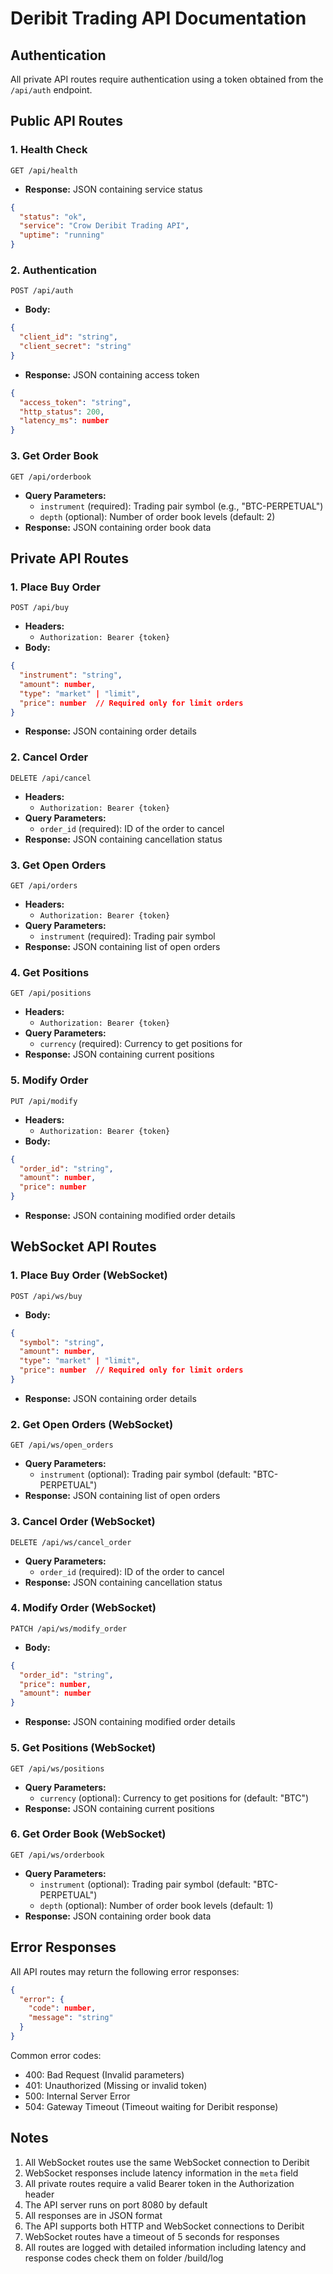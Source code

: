 # Deribit Trading API Documentation

## Authentication
All private API routes require authentication using a token obtained from the `/api/auth` endpoint.

## Public API Routes

### 1. Health Check
```http
GET /api/health
```
- **Response:** JSON containing service status
```json
{
  "status": "ok",
  "service": "Crow Deribit Trading API",
  "uptime": "running"
}
```

### 2. Authentication
```http
POST /api/auth
```
- **Body:**
```json
{
  "client_id": "string",
  "client_secret": "string"
}
```
- **Response:** JSON containing access token
```json
{
  "access_token": "string",
  "http_status": 200,
  "latency_ms": number
}
```

### 3. Get Order Book
```http
GET /api/orderbook
```
- **Query Parameters:**
  - `instrument` (required): Trading pair symbol (e.g., "BTC-PERPETUAL")
  - `depth` (optional): Number of order book levels (default: 2)
- **Response:** JSON containing order book data

## Private API Routes

### 1. Place Buy Order
```http
POST /api/buy
```
- **Headers:**
  - `Authorization: Bearer {token}`
- **Body:**
```json
{
  "instrument": "string",
  "amount": number,
  "type": "market" | "limit",
  "price": number  // Required only for limit orders
}
```
- **Response:** JSON containing order details

### 2. Cancel Order
```http
DELETE /api/cancel
```
- **Headers:**
  - `Authorization: Bearer {token}`
- **Query Parameters:**
  - `order_id` (required): ID of the order to cancel
- **Response:** JSON containing cancellation status

### 3. Get Open Orders
```http
GET /api/orders
```
- **Headers:**
  - `Authorization: Bearer {token}`
- **Query Parameters:**
  - `instrument` (required): Trading pair symbol
- **Response:** JSON containing list of open orders

### 4. Get Positions
```http
GET /api/positions
```
- **Headers:**
  - `Authorization: Bearer {token}`
- **Query Parameters:**
  - `currency` (required): Currency to get positions for
- **Response:** JSON containing current positions

### 5. Modify Order
```http
PUT /api/modify
```
- **Headers:**
  - `Authorization: Bearer {token}`
- **Body:**
```json
{
  "order_id": "string",
  "amount": number,
  "price": number
}
```
- **Response:** JSON containing modified order details

## WebSocket API Routes

### 1. Place Buy Order (WebSocket)
```http
POST /api/ws/buy
```
- **Body:**
```json
{
  "symbol": "string",
  "amount": number,
  "type": "market" | "limit",
  "price": number  // Required only for limit orders
}
```
- **Response:** JSON containing order details

### 2. Get Open Orders (WebSocket)
```http
GET /api/ws/open_orders
```
- **Query Parameters:**
  - `instrument` (optional): Trading pair symbol (default: "BTC-PERPETUAL")
- **Response:** JSON containing list of open orders

### 3. Cancel Order (WebSocket)
```http
DELETE /api/ws/cancel_order
```
- **Query Parameters:**
  - `order_id` (required): ID of the order to cancel
- **Response:** JSON containing cancellation status

### 4. Modify Order (WebSocket)
```http
PATCH /api/ws/modify_order
```
- **Body:**
```json
{
  "order_id": "string",
  "price": number,
  "amount": number
}
```
- **Response:** JSON containing modified order details

### 5. Get Positions (WebSocket)
```http
GET /api/ws/positions
```
- **Query Parameters:**
  - `currency` (optional): Currency to get positions for (default: "BTC")
- **Response:** JSON containing current positions

### 6. Get Order Book (WebSocket)
```http
GET /api/ws/orderbook
```
- **Query Parameters:**
  - `instrument` (optional): Trading pair symbol (default: "BTC-PERPETUAL")
  - `depth` (optional): Number of order book levels (default: 1)
- **Response:** JSON containing order book data

## Error Responses
All API routes may return the following error responses:

```json
{
  "error": {
    "code": number,
    "message": "string"
  }
}
```

Common error codes:
- 400: Bad Request (Invalid parameters)
- 401: Unauthorized (Missing or invalid token)
- 500: Internal Server Error
- 504: Gateway Timeout (Timeout waiting for Deribit response)

## Notes
1. All WebSocket routes use the same WebSocket connection to Deribit
2. WebSocket responses include latency information in the `meta` field
3. All private routes require a valid Bearer token in the Authorization header
4. The API server runs on port 8080 by default
5. All responses are in JSON format
6. The API supports both HTTP and WebSocket connections to Deribit
7. WebSocket routes have a timeout of 5 seconds for responses
8. All routes are logged with detailed information including latency and response codes check them on folder /build/log
